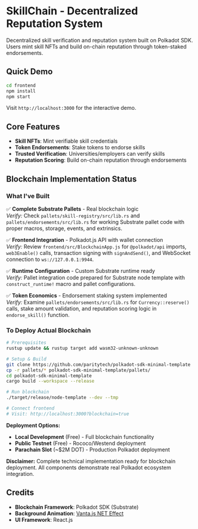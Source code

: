 # SkillChain - Decentralized Reputation System

Decentralized skill verification and reputation system built on Polkadot SDK. Users mint skill NFTs and build on-chain reputation through token-staked endorsements.

## Quick Demo

```bash
cd frontend
npm install
npm start
```

Visit `http://localhost:3000` for the interactive demo.

## Core Features

- **Skill NFTs**: Mint verifiable skill credentials
- **Token Endorsements**: Stake tokens to endorse skills  
- **Trusted Verification**: Universities/employers can verify skills
- **Reputation Scoring**: Build on-chain reputation through endorsements

## Blockchain Implementation Status

### What I've Built

✅ **Complete Substrate Pallets** - Real blockchain logic  
*Verify:* Check `pallets/skill-registry/src/lib.rs` and `pallets/endorsements/src/lib.rs` for working Substrate pallet code with proper macros, storage, events, and extrinsics.

✅ **Frontend Integration** - Polkadot.js API with wallet connection  
*Verify:* Review `frontend/src/BlockchainApp.js` for `@polkadot/api` imports, `web3Enable()` calls, transaction signing with `signAndSend()`, and WebSocket connection to `ws://127.0.0.1:9944`.

✅ **Runtime Configuration** - Custom Substrate runtime ready  
*Verify:* Pallet integration code prepared for Substrate node template with `construct_runtime!` macro and pallet configurations.

✅ **Token Economics** - Endorsement staking system implemented  
*Verify:* Examine `pallets/endorsements/src/lib.rs` for `Currency::reserve()` calls, stake amount validation, and reputation scoring logic in `endorse_skill()` function.

### To Deploy Actual Blockchain

```bash
# Prerequisites
rustup update && rustup target add wasm32-unknown-unknown

# Setup & Build
git clone https://github.com/paritytech/polkadot-sdk-minimal-template
cp -r pallets/* polkadot-sdk-minimal-template/pallets/
cd polkadot-sdk-minimal-template
cargo build --workspace --release

# Run blockchain
./target/release/node-template --dev --tmp

# Connect frontend
# Visit: http://localhost:3000?blockchain=true
```

**Deployment Options:**
- **Local Development** (Free) - Full blockchain functionality
- **Public Testnet** (Free) - Rococo/Westend deployment  
- **Parachain Slot** (~$2M DOT) - Production Polkadot deployment

**Disclaimer:** Complete technical implementation ready for blockchain deployment. All components demonstrate real Polkadot ecosystem integration.

## Credits

- **Blockchain Framework**: Polkadot SDK (Substrate)
- **Background Animation**: [Vanta.js NET Effect](https://www.vantajs.com/?effect=net)
- **UI Framework**: React.js